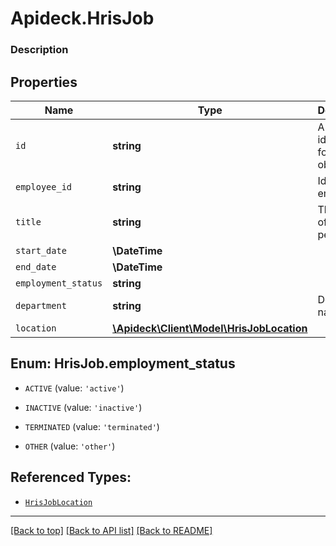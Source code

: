 # Apideck.HrisJob

### Description

## Properties
Name | Type | Description | Notes
------------ | ------------- | ------------- | -------------
`id` | **string** | A unique identifier for an object. | [optional] 
`employee_id` | **string** | Id of the employee | [optional] 
`title` | **string** | The job title of the person. | [optional] 
`start_date` | **\DateTime** |  | [optional] 
`end_date` | **\DateTime** |  | [optional] 
`employment_status` | **string** |  | [optional] 
`department` | **string** | Department name | [optional] 
`location` | [**\Apideck\Client\Model\HrisJobLocation**](HrisJobLocation.md) |  | [optional] 





<a name="EMPLOYMENT_STATUS"></a>
## Enum: HrisJob.employment_status


* `ACTIVE` (value: `'active'`)

* `INACTIVE` (value: `'inactive'`)

* `TERMINATED` (value: `'terminated'`)

* `OTHER` (value: `'other'`)




## Referenced Types:







* [`HrisJobLocation`](HrisJobLocation.md)

---

[[Back to top]](#) [[Back to API list]](../../../../README.md#documentation-for-api-endpoints) [[Back to README]](../../../../README.md)


